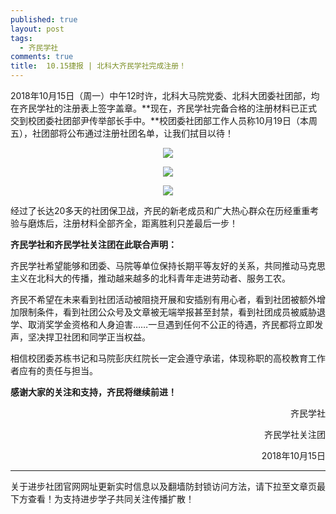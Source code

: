 ```yaml
---
published: true
layout: post
tags:
  - 齐民学社
comments: true
title:  10.15捷报 | 北科大齐民学社完成注册！
---
```


2018年10月15日（周一）中午12时许，北科大马院党委、北科大团委社团部，均在齐民学社的注册表上签字盖章。**现在，齐民学社完备合格的注册材料已正式交到校团委社团部尹传举部长手中。**校团委社团部工作人员称10月19日（本周五），社团部将公布通过注册社团名单，让我们拭目以待！

<p align="center"><img src="https://www.superbed.cn/pic/5bc456519dc6d687320f05cd"></p>

<p align="center"><img src="https://www.superbed.cn/pic/5bc456d79dc6d687320f05ce"></p>

<p align="center"><img src="https://www.superbed.cn/pic/5bc456fb9dc6d687320f05cf"></p>


经过了长达20多天的社团保卫战，齐民的新老成员和广大热心群众在历经重重考验与磨炼后，注册材料全部齐全，距离胜利只差最后一步！

**齐民学社和齐民学社关注团在此联合声明：**

齐民学社希望能够和团委、马院等单位保持长期平等友好的关系，共同推动马克思主义在北科大的传播，推动越来越多的北科青年走进劳动者、服务工农。

齐民不希望在未来看到社团活动被阻挠开展和安插别有用心者，看到社团被额外增加限制条件，看到社团公众号及文章被无端举报甚至封禁，看到社团成员被威胁退学、取消奖学金资格和人身迫害……一旦遇到任何不公正的待遇，齐民都将立即发声，坚决捍卫社团和同学正当权益。

相信校团委苏栋书记和马院彭庆红院长一定会遵守承诺，体现称职的高校教育工作者应有的责任与担当。

**感谢大家的关注和支持，齐民将继续前进！**

<p align="right">齐民学社</p>

<p align="right">齐民学社关注团</p>

<p align="right">2018年10月15日</p>


---
关于进步社团官网网址更新实时信息以及翻墙防封锁访问方法，请下拉至文章页最下方查看！为支持进步学子共同关注传播扩散！
